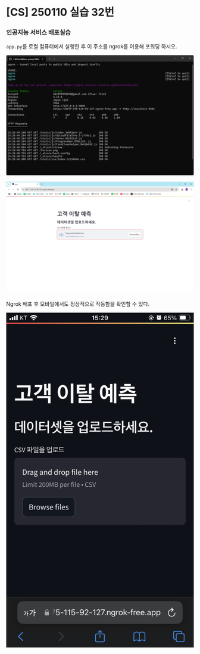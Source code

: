 # [CS] 250110 실습 32번

### 인공지능 서비스 배포실습

`app.py`를 로컬 컴퓨터에서 실행한 후 이 주소를 ngrok를 이용해 포워딩 하시오.

![32-1](images/32-1.png)

![32-2](images/32-2.png)

Ngrok 배포 후 모바일에서도 정상적으로 작동함을 확인할 수 있다.

![32-3](images/32-3.png)
